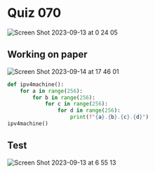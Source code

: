 # Quiz 070

![Screen Shot 2023-09-13 at 0 24 05](https://github.com/jovanovicjanna/year2/assets/111895127/9f0eda62-a802-4161-a896-b943a894c6ba)

## Working on paper

![Screen Shot 2023-09-14 at 17 46 01](https://github.com/jovanovicjanna/year2/assets/111895127/82a6faf1-e20d-4ba7-88ac-9da50992c258)



```.py
def ipv4machine():
    for a in range(256):
        for b in range(256):
            for c in range(256):
                for d in range(256):
                    print(f"{a}.{b}.{c}.{d}")
ipv4machine()
```

## Test
![Screen Shot 2023-09-13 at 6 55 13](https://github.com/jovanovicjanna/year2/assets/111895127/58c27e3a-c6e9-4c6b-a263-20a0f14edeb7)
